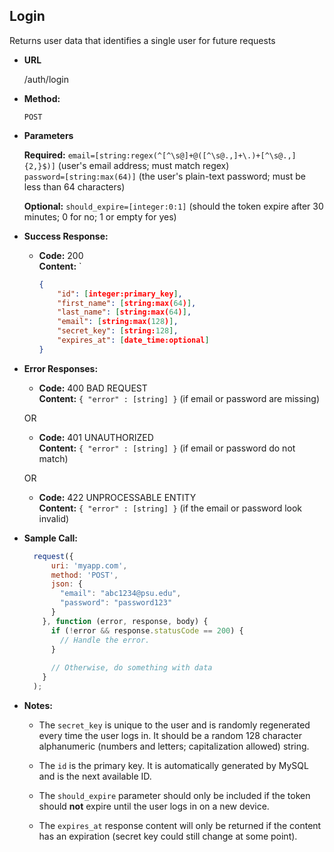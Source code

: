 **Login**
----
  Returns user data that identifies a single user for future requests

* **URL**

  /auth/login

* **Method:**

  `POST`
  
*  **Parameters**

   **Required:**
   `email=[string:regex(^[^\s@]+@([^\s@.,]+\.)+[^\s@.,]{2,}$)]` (user's email address; must match regex) <br />
   `password=[string:max(64)]` (the user's plain-text password; must be less than 64 characters) <br />
   
   **Optional:**
   `should_expire=[integer:0:1]` (should the token expire after 30 minutes; 0 for no; 1 or empty for yes)
   
* **Success Response:**

  * **Code:** 200 <br />
    **Content:** `
    ```json
    { 
    	"id": [integer:primary_key],
        "first_name": [string:max(64)],
        "last_name": [string:max(64)],
        "email": [string:max(128)],
        "secret_key": [string:128],
        "expires_at": [date_time:optional]
	}
	```
 
* **Error Responses:**

  * **Code:** 400 BAD REQUEST <br />
  **Content:** `{ "error" : [string] }` (if email or password are missing)

  OR
  
  * **Code:** 401 UNAUTHORIZED <br />
    **Content:** `{ "error" : [string] }` (if email or password do not match)

  OR
  
  * **Code:** 422 UNPROCESSABLE ENTITY <br />
    **Content:** `{ "error" : [string] }` (if the email or password look invalid)

    
* **Sample Call:**

  ```javascript
    request({
        uri: 'myapp.com',
        method: 'POST',
        json: {
          "email": "abc1234@psu.edu",
          "password": "password123"
        }
      }, function (error, response, body) {
        if (!error && response.statusCode == 200) {
          // Handle the error.
        }
      
        // Otherwise, do something with data
      }
    );
  ```
  
* **Notes:**

  * The `secret_key` is unique to the user and is randomly regenerated every time the user logs in. 
  It should be a random 128 character alphanumeric (numbers and letters; capitalization allowed) string.
  
  * The `id` is the primary key. It is automatically generated by MySQL and is the next available ID.

  * The `should_expire` parameter should only be included if the token should **not** expire until the user logs in on a new device.

  * The `expires_at` response content will only be returned if the content has an expiration (secret key could still change at some point).